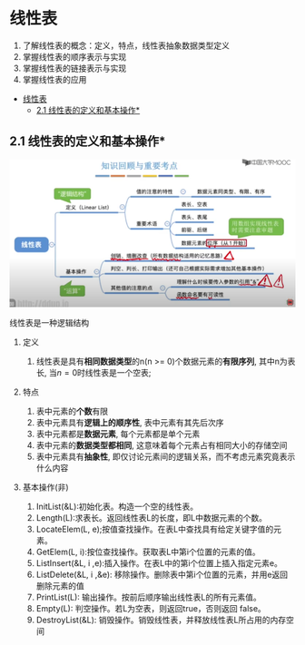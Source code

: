 # 线性表

1. 了解线性表的概念：定义，特点，线性表抽象数据类型定义
2. 掌握线性表的顺序表示与实现
3. 掌握线性表的链接表示与实现
4. 掌握线性表的应用

- [线性表](#线性表)
  - [2.1 线性表的定义和基本操作*](#21-线性表的定义和基本操作)

## 2.1 线性表的定义和基本操作*

![20220713165836](https://raw.githubusercontent.com/Logible/Image/main/note_image/20220713165836.png)

线性表是一种逻辑结构

1. 定义
   1. 线性表是具有**相同数据类型**的n(n >= 0)个数据元素的**有限序列**, 其中n为表长, 当$n=0$时线性表是一个空表;

2. 特点
   1. 表中元素的**个数**有限
   2. 表中元素具有**逻辑上的顺序性**, 表中元素有其先后次序
   3. 表中元素都是**数据元素**, 每个元素都是单个元素
   4. 表中元素的**数据类型都相同**, 这意味着每个元素占有相同大小的存储空间
   5. 表中元素具有**抽象性**, 即仅讨论元素间的逻辑关系，而不考虑元素究竟表示什么内容

3. 基本操作(非)
    1. InitList(&L)∶初始化表。构造一个空的线性表。
    2. Length(L)∶求表长。返回线性表L的长度，即L中数据元素的个数。
    3. LocateElem(L, e);按值查找操作。在表L中查找具有给定关键字值的元素。
    4. GetElem(L, i):按位查找操作。获取表L中第i个位置的元素的值。
    5. ListInsert(&L, i ,e):插入操作。在表L中的第i个位置上插入指定元素e。
    6. ListDelete(&L, i ,&e): 移除操作。删除表中第i个位置的元素，并用e返回删除元素的值
    7. PrintList(L): 输出操作。按前后顺序输出线性表L的所有元素值。
    8. Empty(L): 判空操作。若L为空表，则返回true，否则返回 false。
    9. DestroyList(&L): 销毁操作。销毁线性表，并释放线性表L所占用的内存空间
